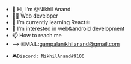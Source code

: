 - 👋 Hi, I’m @Nikhil Anand
- 👨‍💻 Web developer
- 🌱 I’m currently learning React⚛️
- 👀 I’m interested in web&android development
- 📫 How to reach me
-  --> ✉MAIL:gampalanikhilanand@gmail.com
-     🎮Discord: NikhilAnand#9106
<!---
Nikhil-gna/Nikhil-gna is a ✨ special ✨ repository because its `README.md` (this file) appears on your GitHub profile.
You can click the Preview link to take a look at your changes.
--->
